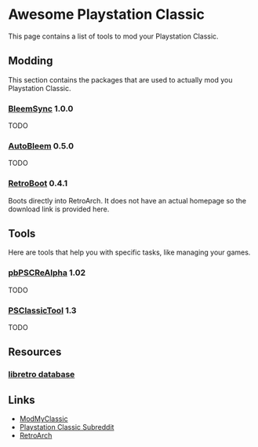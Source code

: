 # Awesome Playstation Classic
This page contains a list of tools to mod your Playstation Classic.

## Modding
This section contains the packages that are used to actually mod you Playstation Classic.

### [BleemSync](https://github.com/pathartl/BleemSync) 1.0.0
TODO

### [AutoBleem](https://github.com/screemerpl/cbleemsync) 0.5.0
TODO

### [RetroBoot](https://drive.google.com/file/d/15Ax4eCZyd0P3QOYsHtkOg_oXkNzv3gkX/view?usp=sharing) 0.4.1
Boots directly into RetroArch. It does not have an actual homepage so the download link is provided here.

## Tools
Here are tools that help you with specific tasks, like managing your games.

### [pbPSCReAlpha](https://github.com/pascl/pbPSCReAlpha) 1.02
TODO

### [PSClassicTool](https://github.com/elierodrigue/PSClassicTool) 1.3
TODO

## Resources

### [libretro database](https://github.com/libretro/libretro-database)

## Links
* [ModMyClassic](https://modmyclassic.com/)
* [Playstation Classic Subreddit](https://www.reddit.com/r/PlaystationClassic/)
* [RetroArch](https://www.retroarch.com/)
